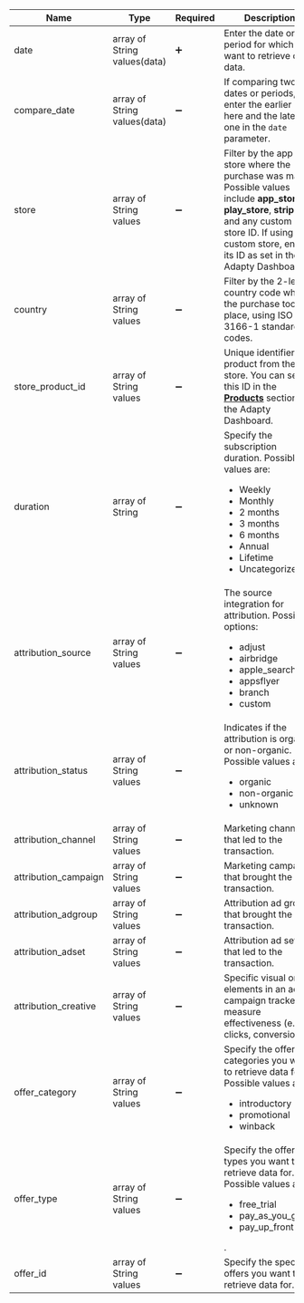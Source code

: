 | Name                     | Type                         | Required           | Description                                                  |
| ------------------------ | ---------------------------- | ------------------ | ------------------------------------------------------------ |
| date                     | array of String values(data) | :heavy_plus_sign:  | Enter the date or period for which you want to retrieve chart data. |
| compare_date             | array of String values(data) | :heavy_minus_sign: | If comparing two dates or periods, enter the earlier one here and the later one in the `date` parameter. |
| store                    | array of String values       | :heavy_minus_sign: | Filter by the app store where the purchase was made. Possible values include **app_store**, **play_store**, **stripe**, and any custom store ID. If using a custom store, enter its ID as set in the Adapty Dashboard. |
| country                  | array of String values       | :heavy_minus_sign: | Filter by the 2-letter country code where the purchase took place, using ISO 3166-1 standard codes. |
| store_product_id         | array of String values       | :heavy_minus_sign: | Unique identifier of a product from the app store. You can see this ID in the [**Products**](https://app.adapty.io/products) section of the Adapty Dashboard. |
| duration                 | array of String              | :heavy_minus_sign: | Specify the subscription duration. Possible values are: <ul><li>Weekly</li><li>Monthly</li><li>2 months</li><li>3 months</li><li>6 months</li><li>Annual</li><li>Lifetime</li><li>Uncategorized</li></ul> |
| attribution_source       | array of String values       | :heavy_minus_sign: | The source integration for attribution. Possible options:<ul><li>adjust</li><li>airbridge</li><li>apple_search_ads</li><li>appsflyer</li><li>branch</li><li>custom</li></ul> |
| attribution_status       | array of String values       | :heavy_minus_sign: | Indicates if the attribution is organic or non-organic. Possible values are: <ul><li>organic</li><li>non-organic</li><li>unknown</li></ul> |
| attribution_channel      | array of String values       | :heavy_minus_sign: | Marketing channel that led to the transaction.               |
| attribution_campaign     | array of String values       | :heavy_minus_sign: | Marketing campaign that brought the transaction.             |
| attribution_adgroup      | array of String values       | :heavy_minus_sign: | Attribution ad group that brought the transaction.           |
| attribution_adset        | array of String values       | :heavy_minus_sign: | Attribution ad set that led to the transaction.              |
| attribution_creative     | array of String values       | :heavy_minus_sign: | Specific visual or text elements in an ad or campaign tracked to measure effectiveness (e.g., clicks, conversions). |
| offer_category       | array of String values       | :heavy_minus_sign: | Specify the offer categories you want to retrieve data for. Possible values are:<ul><li>introductory</li><li>promotional</li><li>winback</li></ul> |
| offer_type           | array of String values       | :heavy_minus_sign: | Specify the offer types you want to retrieve data for. Possible values are:<ul><li>free_trial</li><li>pay_as_you_go</li><li>pay_up_front</li></ul>. |
| offer_id             | array of String values       | :heavy_minus_sign: | Specify the specific offers you want to retrieve data for.   |

<!--- | app_id                        | array of String values(uuid) | :heavy_minus_sign: | ???                                                          |
| placement_id                  | array of String values(uuid) | :heavy_minus_sign: | Filtration with the specific placements.                     |
| audience_id                   | array of String values(uuid) | :heavy_minus_sign: | Filtration with the specific audiences.                      |
| ab_test_id                    | array of String values(uuid) | :heavy_minus_sign: | Filtration with the specific A/B tests.                      |
| paywall_id                    | array of String values(uuid) | :heavy_minus_sign: | Filtration with the specific paywalls.                       |
| placement_audience_version_id | array of String values(uuid) | :heavy_minus_sign: | ???                                                          |
--->